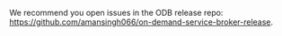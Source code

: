 We recommend you open issues in the ODB release repo: https://github.com/amansingh066/on-demand-service-broker-release.
